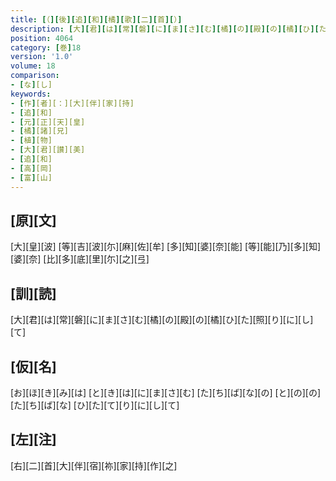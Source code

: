 ```yaml
---
title: [（][後][追][和][橘][歌][二][首][）]
description: [大][君][は][常][磐][に][ま][さ][む][橘][の][殿][の][橘][ひ][た][照][り][に][し][て]
position: 4064
category: [巻]18
version: '1.0'
volume: 18
comparison:
- [な][し]
keywords:
- [作][者][：][大][伴][家][持]
- [追][和]
- [元][正][天][皇]
- [橘][諸][兄]
- [植][物]
- [大][君][讃][美]
- [追][和]
- [高][岡]
- [富][山]
---
```


## [原][文]

[大][皇][波] [等][吉][波][尓][麻][佐][牟] [多][知][婆][奈][能] [等][能][乃][多][知][婆][奈] [比][多][底][里][尓][之][弖]

## [訓][読]

[大][君][は][常][磐][に][ま][さ][む][橘][の][殿][の][橘][ひ][た][照][り][に][し][て]

## [仮][名]

[お][ほ][き][み][は] [と][き][は][に][ま][さ][む] [た][ち][ば][な][の] [と][の][の][た][ち][ば][な] [ひ][た][て][り][に][し][て]

## [左][注]

[右][二][首][大][伴][宿][祢][家][持][作][之]
